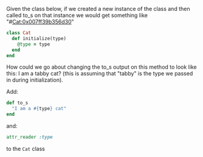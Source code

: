 Given the class below, if we created a new instance of the class and then called to_s on that instance we would get something like "#<Cat:0x007ff39b356d30>"

```Ruby
class Cat
  def initialize(type)
    @type = type
  end
end
```

How could we go about changing the to_s output on this method to look like this: I am a tabby cat? (this is assuming that "tabby" is the type we passed in during initialization).

Add:

```Ruby
def to_s
  "I am a #{type} cat"
end
```

and:

```Ruby
attr_reader :type
```

to the `Cat` class